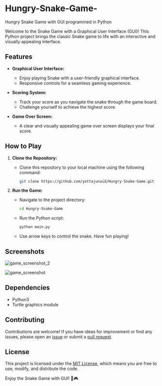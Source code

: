 # Hungry-Snake-Game-
Hungry Snake Game with GUI programmed in Python

Welcome to the Snake Game with a Graphical User Interface (GUI)! This Python project brings the classic Snake game to life with an interactive and visually appealing interface.

## Features

- **Graphical User Interface:**
  - Enjoy playing Snake with a user-friendly graphical interface.
  - Responsive controls for a seamless gaming experience.

- **Scoring System:**
  - Track your score as you navigate the snake through the game board.
  - Challenge yourself to achieve the highest score.

- **Game Over Screen:**
  - A clear and visually appealing game over screen displays your final score.  
 
## How to Play

1. **Clone the Repository:**
   - Clone this repository to your local machine using the following command:
     ```bash
     git clone https://github.com/yottajunaid/Hungry-Snake-Game.git
     ```
     
2. **Run the Game:**
   - Navigate to the project directory:
     ```bash
     cd Hungry-Snake-Game
     ```
   - Run the Python script:
     ```bash
     python main.py
     ```
   - Use arrow keys to control the snake. Have fun playing!
 
## Screenshots

 ![game_screenshot_2](https://github.com/yottajunaid/Hungry-Snake-Game/assets/114429773/fd439c06-5fcc-42c3-9d92-22af0758f474)

 ![game_screenshot](https://github.com/yottajunaid/Hungry-Snake-Game/assets/114429773/2440844e-3bfc-48d2-beb1-50be50a73141)


## Dependencies

- Python3
- Turtle graphics module

## Contributing

Contributions are welcome! If you have ideas for improvement or find any issues, please open an [issue](https://github.com/yottajunaid/Hungry-Snake-Game/issues) or submit a [pull request](https://github.com/yottajunaid/Hungry-Snake-Game/pulls).

## License

This project is licensed under the [MIT License](LICENSE), which means you are free to use, modify, and distribute the code.

Enjoy the Snake Game with GUI! 🐍🎮
